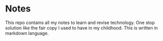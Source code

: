 # Notes

This repo contains all my notes to learn and revise technology.
One stop solution like the fair copy I used to have in my childhood.
This is written in markdown language.

